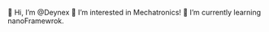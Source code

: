 👋 Hi, I’m @Deynex
👀 I’m interested in Mechatronics!
🌱 I’m currently learning nanoFramewrok.

<!---
Deynex/Deynex is a ✨ special ✨ repository because its `README.md` (this file) appears on your GitHub profile.
You can click the Preview link to take a look at your changes.
--->
